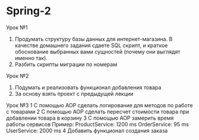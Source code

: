# Spring-2
Урок №1
1. Продумать структуру базы данных для интернет-магазина. В качестве домашнего задания
   сдаете SQL скрипт, и краткое обоснование выбранных вами сущностей (почему они выглядят
   именно так).
2. Разбить скрипты миграции по номерам

Урок №2
1. Подумать и реализовать функционал добавления товара
2. За основу взять проект с предыдущей лекции

Урок №3
1 С помощью AOP cделать логирование для методов по работе с товарами
2 С помощью AOP cделать переcчет стоимости товара при добавлении товара в корзину
3 С помощью AOP замерить время работы сервисов
   Пример:
      ProductService: 1200 ms
      OrderService: 95 ms
      UserService: 2000 ms
4 Добавить функционал создания заказа


